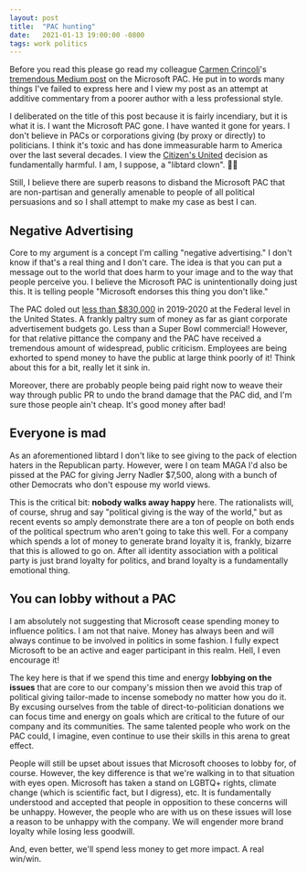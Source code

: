 ```yaml
---
layout: post
title:  "PAC hunting"
date:   2021-01-13 19:00:00 -0800
tags: work politics
---
```


Before you read this please go read my colleague [Carmen Crincoli](https://twitter.com/carmencrincoli)'s [tremendous Medium post](https://carmencrincoli.medium.com/a-proposal-for-change-at-mspac-79e386b84d91) on the Microsoft PAC. He put in to words many things I've failed to express here and I view my post as an attempt at additive commentary from a poorer author with a less professional style.

I deliberated on the title of this post because it is fairly incendiary, but it is what it is. I want the Microsoft PAC gone. I have wanted it gone for years. I don't believe in PACs or corporations giving (by proxy or directly) to politicians. I think it's toxic and has done immeasurable harm to America over the last several decades. I view the [Citizen's United](https://en.wikipedia.org/wiki/Citizens_United_v._FEC) decision as fundamentally harmful. I am, I suppose, a "libtard clown". 🤷‍♂️

Still, I believe there are superb reasons to disband the Microsoft PAC that are non-partisan and generally amenable to people of all political persuasions and so I shall attempt to make my case as best I can.

## Negative Advertising

Core to my argument is a concept I'm calling "negative advertising." I don't know if that's a real thing and I don't care. The idea is that you can put a message out to the world that does harm to your image and to the way that people perceive you. I believe the Microsoft PAC is unintentionally doing just this. It is telling people "Microsoft endorses this thing you don't like."

The PAC doled out [less than $830,000](https://www.opensecrets.org/political-action-committees-pacs/microsoft-corp/C00227546/candidate-recipients/2020) in 2019-2020 at the Federal level in the United States. A frankly paltry sum of money as far as giant corporate advertisement budgets go. Less than a Super Bowl commercial! However, for that relative pittance the company and the PAC have received a tremendous amount of widespread, public criticism. Employees are being exhorted to spend money to have the public at large think poorly of it! Think about this for a bit, really let it sink in.

Moreover, there are probably people being paid right now to weave their way through public PR to undo the brand damage that the PAC did, and I'm sure those people ain't cheap. It's good money after bad!

## Everyone is mad

As an aforementioned libtard I don't like to see giving to the pack of election haters in the Republican party. However, were I on team MAGA I'd also be pissed at the PAC for giving Jerry Nadler $7,500, along with a bunch of other Democrats who don't espouse my world views.

This is the critical bit: **nobody walks away happy** here. The rationalists will, of course, shrug and say "political giving is the way of the world," but as recent events so amply demonstrate there are a ton of people on both ends of the political spectrum who aren't going to take this well. For a company which spends a lot of money to generate brand loyalty it is, frankly, bizarre that this is allowed to go on. After all identity association with a political party is just brand loyalty for politics, and brand loyalty is a fundamentally emotional thing.

## You can lobby without a PAC

I am absolutely not suggesting that Microsoft cease spending money to influence politics. I am not that naive. Money has always been and will always continue to be involved in politics in some fashion. I fully expect Microsoft to be an active and eager participant in this realm. Hell, I even encourage it!

The key here is that if we spend this time and energy **lobbying on the issues** that are core to our company's mission then we avoid this trap of political giving tailor-made to incense somebody no matter how you do it. By excusing ourselves from the table of direct-to-politician donations we can focus time and energy on goals which are critical to the future of our company and its communities. The same talented people who work on the PAC could, I imagine, even continue to use their skills in this arena to great effect.

People will still be upset about issues that Microsoft chooses to lobby for, of course. However, the key difference is that we're walking in to that situation with eyes open. Microsoft has taken a stand on LGBTQ+ rights, climate change (which is scientific fact, but I digress), etc. It is fundamentally understood and accepted that people in opposition to these concerns will be unhappy. However, the people who are with us on these issues will lose a reason to be unhappy with the company. We will engender more brand loyalty while losing less goodwill.

And, even better, we'll spend less money to get more impact. A real win/win.

